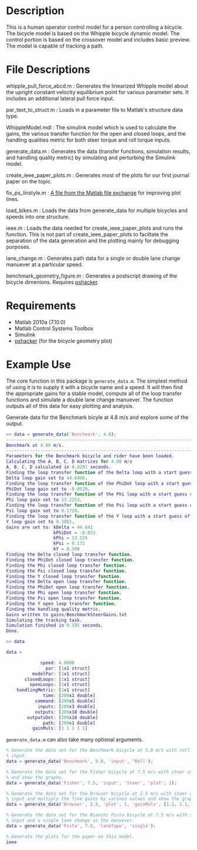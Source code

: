 Description
===========
This is a human operator control model for a person controlling a bicycle. The
bicycle model is based on the Whipple bicycle dynamic model. The control
portion is based on the crossover model and includes basic preview. The model
is capable of tracking a path.

File Descriptions
===================
whipple_pull_force_abcd.m : Generates the linearized Whipple model about the
upright constant velocity equilibrium point for various parameter sets. It
includes an additional lateral pull force input.

par_text_to_struct.m : Loads in a parameter file to Matlab's structure data
type.

WhippleModel.mdl : The simulink model which is used to calculate the
gains, the various transfer function for the open and closed loops, and the
handling qualities metric for both steer torque and roll torque inputs.

generate_data.m : Generates the data (transfer functions, simulation results,
and handling quality metric) by simulating and perturbing the Simulink model.

create_ieee_paper_plots.m : Generates most of the plots for our first journal
paper on the topic.

fix_ps_linstyle.m : [A file from the Matlab file
exchange](http://www.mathworks.com/matlabcentral/fileexchange/17928) for
improving plot lines.

load_bikes.m : Loads the data from generate_data for multiple bicycles and
speeds into one structure.

ieee.m : Loads the data needed for create_ieee_paper_plots and runs the
function. This is not part of create_ieee_paper_plots to faciltate the
separation of the data generation and the plotting mainly for debugging
purposes.

lane_change.m : Generates path data for a single or double lane change manuever
at a particular speed.

benchmark_geometry_figure.m : Generates a postscript drawing of the bicycle
dimenions. Requires [pshacker](http://bicycle.tudelft.nl/schwab/pshacker/).

Requirements
============
- Matlab 2010a (7.10.0)
- Matlab Control Systems Toolbox
- Simulink
- [pshacker](http://bicycle.tudelft.nl/schwab/pshacker/) (for the bicycle
  geometry plot)

Example Use
===========
The core function in this package is `generate_data.m`. The simplest method of
using it is to supply it with a bicycle name and a speed. It will then find the
appropriate gains for a stable model, compute all of the loop transfer
functions and simulate a double lane change manuever. The function outputs all
of this data for easy plotting and analysis.

Generate data for the Benchmark bicyle at 4.8 m/s and explore some of the
output.

```matlab
>> data = generate_data('Benchmark', 4.8);
-------------------------------------------------------------------------------
Benchmark at 4.80 m/s.
-------------------------------------------------------------------------------
Parameters for the Benchmark bicycle and rider have been loaded.
Calculating the A, B, C, D matrices for 4.80 m/s
A, B, C, D calculated in 0.0291 seconds.
Finding the loop transfer function of the Delta loop with a start guess of 44.6406.
Delta loop gain set to 44.6406.
Finding the loop transfer function of the PhiDot loop with a start guess of -0.0529.
PhiDot loop gain set to -0.0529.
Finding the loop transfer function of the Phi loop with a start guess of 13.2253.
Phi loop gain set to 13.2253.
Finding the loop transfer function of the Psi loop with a start guess of 0.1720.
Psi loop gain set to 0.1720.
Finding the loop transfer function of the Y loop with a start guess of 0.1001.
Y loop gain set to 0.1001.
Gains are set to: kDelta = 44.641
                  kPhiDot = -0.053
                  kPhi = 13.225
                  kPsi = 0.172
                  kY = 0.100
Finding the Delta closed loop transfer function.
Finding the PhiDot closed loop transfer function.
Finding the Phi closed loop transfer function.
Finding the Psi closed loop transfer function.
Finding the Y closed loop transfer function.
Finding the Delta open loop transfer function.
Finding the PhiDot open loop transfer function.
Finding the Phi open loop transfer function.
Finding the Psi open loop transfer function.
Finding the Y open loop transfer function.
Finding the handling quality metric.
Gains written to gains/BenchmarkSteerGains.txt
Simulating the tracking task.
Simulation finished in 0.185 seconds.
Done.

>> data

data =

             speed: 4.8000
               par: [1x1 struct]
          modelPar: [1x1 struct]
       closedLoops: [1x1 struct]
         openLoops: [1x1 struct]
    handlingMetric: [1x1 struct]
              time: [209x1 double]
           command: [209x5 double]
            inputs: [209x3 double]
           outputs: [209x18 double]
        outputsDot: [209x18 double]
              path: [209x1 double]
          gainMuls: [1 1 1 1 1]

```

`generate_data.m` can also take many optional arguments.

```matlab
% Generate the data set for the Benchmark bicycle at 5.0 m/s with roll as the
% input.
data = generate_data('Benchmark', 5.0, 'input', 'Roll');

% Generate the data set for the Fisher bicycle at 7.5 m/s with steer input
% and show the graphs.
data = generate_data('Fisher', 7.5, 'input', 'Steer', 'plot', 1);

% Generate the data set for the Browser bicycle at 2.5 m/s with steer as an
% input and multiply the five gains by various values and show the graphs.
data = generate_data('Browser', 2.5, 'plot', 1, 'gainMuls', [1.1, 1.1, 0.9, 1.0, 0.8])

% Generate the data set for the Bianchi Pista bicycle at 7.5 m/s with steer as the
% input and a single lane change as the manuever.
data = generate_data('Pista', 7.5, 'laneType', 'single');

% Generate the plots for the paper on this model.
ieee
```
